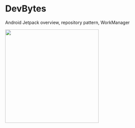 # DevBytes
Android Jetpack overview, repository pattern, WorkManager

<img src="https://user-images.githubusercontent.com/19710492/102226384-fc3f1d80-3ef0-11eb-9358-cee2812563b8.png" width="300" />

